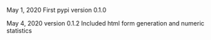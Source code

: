 May 1, 2020
First pypi version 0.1.0

May 4, 2020
version 0.1.2
Included html form generation and numeric statistics
